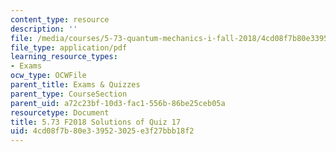 ```yaml
---
content_type: resource
description: ''
file: /media/courses/5-73-quantum-mechanics-i-fall-2018/4cd08f7b80e339523025e3f27bbb18f2_MIT5_73F18_quiz17_soln.pdf
file_type: application/pdf
learning_resource_types:
- Exams
ocw_type: OCWFile
parent_title: Exams & Quizzes
parent_type: CourseSection
parent_uid: a72c23bf-10d3-fac1-556b-86be25ceb05a
resourcetype: Document
title: 5.73 F2018 Solutions of Quiz 17
uid: 4cd08f7b-80e3-3952-3025-e3f27bbb18f2
---
```

